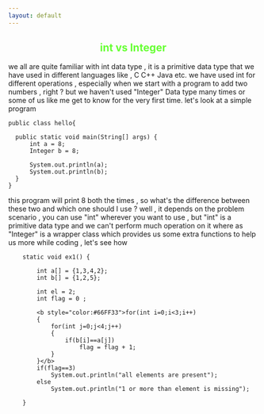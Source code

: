 ```yaml
---
layout: default
---
```


<center><h2 style="color:#66FF33">int vs Integer</h2></center>

we all are quite familiar with int data type , it is a primitive data type that we have used in different languages like , C C++ Java etc.
we have used int for different operations , especially when we start with a program to add two numbers , right ? but we haven't used
"Integer" Data type many times or some of us like me get to know for the very first time. 
let's look at a simple program

```
public class hello{
  
  public static void main(String[] args) {
      int a = 8;
      Integer b = 8;
      
      System.out.println(a);
      System.out.println(b);
  }
}

```
this program will print 8 both the times , so what's the difference between these two and which one should I use ? well , it depends on the 
problem scenario , you can use "int" wherever  you want to use , but "int" is a primitive data type and we can't perform much operation on it
where as "Integer" is a wrapper class which provides us some extra functions to help us more while coding , let's see how

```
	static void ex1() {
		
		int a[] = {1,3,4,2};
		int b[] = {1,2,5};
		
		int el = 2;
		int flag = 0 ;
		
		<b style="color:#66FF33">for(int i=0;i<3;i++)
		{
			for(int j=0;j<4;j++)
			{
				if(b[i]==a[j])
					flag = flag + 1;
			}
		}</b>
		if(flag==3)
			System.out.println("all elements are present");
		else
			System.out.println("1 or more than element is missing");
		
	}

```
